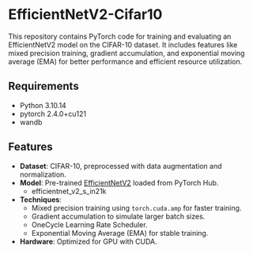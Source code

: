# EfficientNetV2-Cifar10
This repository contains PyTorch code for training and evaluating an EfficientNetV2 model on the CIFAR-10 dataset. It includes features like mixed precision training, gradient accumulation, and exponential moving average (EMA) for better performance and efficient resource utilization.

## Requirements
- Python 3.10.14
- pytorch 2.4.0+cu121
- wandb
  
## Features
- **Dataset**: CIFAR-10, preprocessed with data augmentation and normalization.
- **Model**: Pre-trained [EfficientNetV2](https://github.com/hankyul2/EfficientNetV2-pytorch) loaded from PyTorch Hub.
  - efficientnet_v2_s_in21k
- **Techniques**:
  - Mixed precision training using `torch.cuda.amp` for faster training.
  - Gradient accumulation to simulate larger batch sizes.
  - OneCycle Learning Rate Scheduler.
  - Exponential Moving Average (EMA) for stable training.
- **Hardware**: Optimized for GPU with CUDA.
